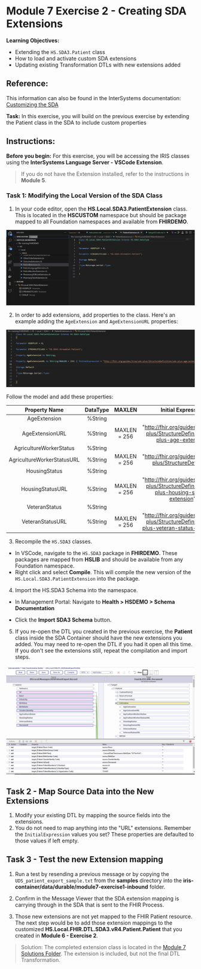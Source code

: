 # Module 7 Exercise 2 - Creating SDA Extensions 

**Learning Objectives:** 
* Extending the `HS.SDA3.Patient` class 
* How to load and activate custom SDA extensions
* Updating existing Transformation DTLs with new extensions added

## Reference: 
This information can also be found in the InterSystems documentation: [Customizing the SDA](https://docs.intersystems.com/irisforhealthlatest/csp/docbook/DocBook.UI.Page.cls?KEY=HXSDA_ch_sda_custom)

**Task:** In this exercise, you will build on the previous exercise by extending the Patient class in the SDA to include custom properties

## Instructions:

**Before you begin:**
For this exercise, you will be accessing the IRIS classes using the **InterSystems Language Server - VSCode Extension**.

> If you do not have the Extension installed, refer to the instructions in **Module 5**. [](../../module-5/SetupVSCode.md)

### Task 1: Modifying the Local Version of the SDA Class 

1. In your code editor, open the **HS.Local.SDA3.PatientExtension** class. This is located in the **HSCUSTOM** namespace but should be package mapped to all Foundation namespaces and available from **FHIRDEMO**. 

![Edit Extension Class in VSCode](../images/module7-2-vscode-edit-extensionclass.png)

2. In order to add extensions, add properties to the class. Here's an example adding the `AgeExtension` and `AgeExtensionURL` properties: 

![Add Property to Extension Class](../images/module7-2-vscode-edit-extensionclass-add-property.png)

Follow the model and add these properties:

| **Property Name** | **DataType** | **MAXLEN** | **Initial Expression** |
|:------------------:|:--------------------:|:--------------------:|:--------------------:|
| AgeExtension | %String ||| 
| AgeExtensionURL | %String |MAXLEN = 256| "http://fhir.org/guides/hrsa/uds-plus/StructureDefinition/uds-plus-age-extension" |
| AgricultureWorkerStatus| %String ||
| AgricultureWorkerStatusURL | %String | MAXLEN = 256|  "http://fhir.org/guides/hrsa/uds-plus/StructureDefinition/ |udsplus-agriculture-worker-status" |
| HousingStatus | %String ||
| HousingStatusURL | %String | MAXLEN = 256| "http://fhir.org/guides/hrsa/uds-plus/StructureDefinition/uds-plus-housing-status-extension" |
| VeteranStatus | %String ||
| VeteranStatusURL | %String | MAXLEN = 256| "http://fhir.org/guides/hrsa/uds-plus/StructureDefinition/uds-plus-veteran-status-extension" |


3. Recompile the `HS.SDA3` classes. 
* In VSCode, navigate to the `HS.SDA3` package in **FHIRDEMO**. These packages are mapped from **HSLIB** and should be available from any Foundation namespace. 
* Right click and select **Compile**. This will compile the new version of the `HS.Local.SDA3.PatientExtension` into the package. 

4. Import the HS.SDA3 Schema into the namespace. 

* In Management Portal: Navigate to **Health > HSDEMO > Schema Documentation** 

* Click the **Import SDA3 Schema** button.

5. If you re-open the DTL you created in the previous exercise, the **Patient** class inside the SDA Container should have the new extensions you added. You may need to re-open the DTL if you had it open all this time. If you don't see the extensions still, repeat the compilation and import steps. 

![DTL with New Extensions](../images/module7-2-dtl-extensions-added.png)

## Task 2 - Map Source Data into the New Extensions 

1. Modify your existing DTL by mapping the source fields into the extensions. 
2. You do not need to map anything into the "URL" extensions. Remember the `InitialExpression` values you set? These properties are defaulted to those values if left empty.

## Task 3 - Test the new Extension mapping

1. Run a test by resending a previous message or by copying the `UDS_patient_export_sample.txt` from the **samples** directory into the **iris-container/data/durable/module7-exercise1-inbound** folder. 

2. Confirm in the Message Viewer that the SDA extension mapping is carrying through in the SDA that is sent to the FHIR Process. 

3. Those new extensions are not yet mapped to the FHIR Patient resource. The next step would be to add those extension mappings to the customized **HS.Local.FHIR.DTL.SDA3.vR4.Patient.Patient** that you created in **Module 6 - Exercise 2**.


> Solution: The completed extension class is located in the [Module 7 Solutions Folder](../solutions/exercise-1/FHIRDEMO.FoundationProduction.cls). The extension is included, but not the final DTL Transformation. 

